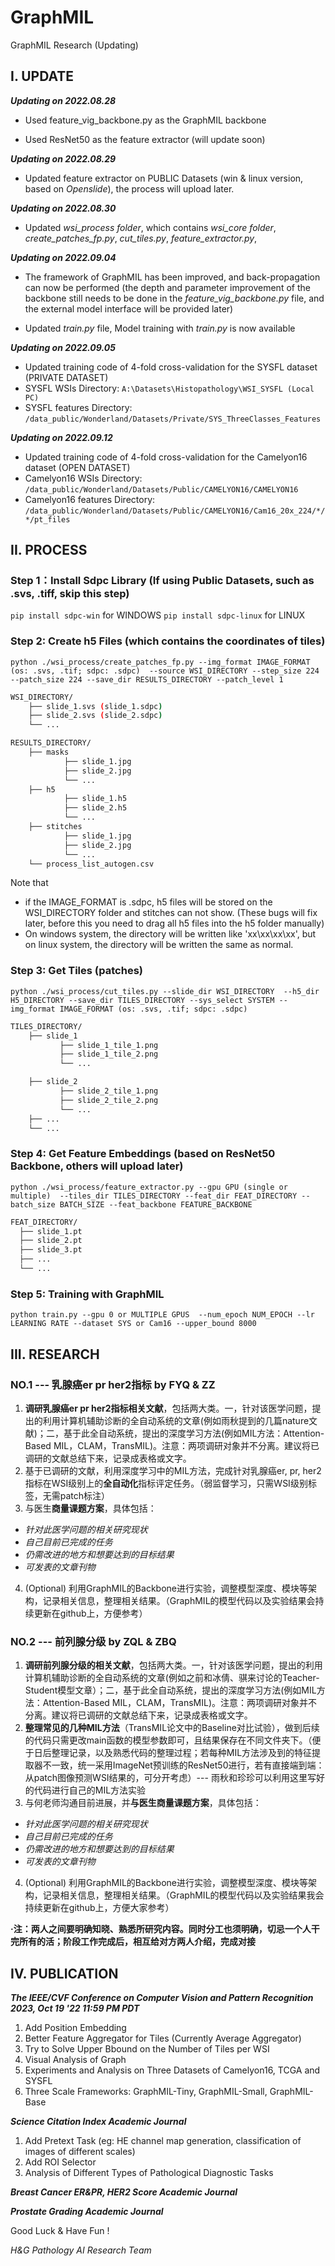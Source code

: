 # GraphMIL
GraphMIL Research (Updating)

## I. UPDATE

***Updating on 2022.08.28***

- Used feature_vig_backbone.py as the GraphMIL backbone

- Used ResNet50 as the feature extractor (will update soon)

***Updating on 2022.08.29***

- Updated feature extractor on PUBLIC Datasets (win & linux version, based on *Openslide*), the process will upload later.

***Updating on 2022.08.30***

- Updated *wsi_process folder*, which contains *wsi_core folder*, *create_patches_fp.py*, *cut_tiles.py*, *feature_extractor.py*,

***Updating on 2022.09.04***

- The framework of GraphMIL has been improved, and back-propagation can now be performed (the depth and parameter improvement of the backbone still needs to be done in the *feature_vig_backbone.py* file, and the external model interface will be provided later)

- Updated *train.py* file, Model training with *train.py* is now available

***Updating on 2022.09.05***

- Updated training code of 4-fold cross-validation for the SYSFL dataset (PRIVATE DATASET)
- SYSFL WSIs Directory: `A:\Datasets\Histopathology\WSI_SYSFL (Local PC)`
- SYSFL features Directory: `/data_public/Wonderland/Datasets/Private/SYS_ThreeClasses_Features`

***Updating on 2022.09.12***

- Updated training code of 4-fold cross-validation for the Camelyon16 dataset (OPEN DATASET)
- Camelyon16 WSIs Directory: `/data_public/Wonderland/Datasets/Public/CAMELYON16/CAMELYON16`
- Camelyon16 features Directory: `/data_public/Wonderland/Datasets/Public/CAMELYON16/Cam16_20x_224/*/*/pt_files`

## II. PROCESS

### Step 1：Install Sdpc Library (If using Public Datasets, such as .svs, .tiff, skip this step)

`pip install sdpc-win` for WINDOWS
`pip install sdpc-linux` for LINUX

### Step 2: Create h5 Files (which contains the coordinates of tiles)

``` shell
python ./wsi_process/create_patches_fp.py --img_format IMAGE_FORMAT (os: .svs, .tif; sdpc: .sdpc)  --source WSI_DIRECTORY --step_size 224 --patch_size 224 --save_dir RESULTS_DIRECTORY --patch_level 1 
```

```bash
WSI_DIRECTORY/
	├── slide_1.svs (slide_1.sdpc)
	├── slide_2.svs (slide_2.sdpc)
	└── ...
```

```bash
RESULTS_DIRECTORY/
	├── masks
    		├── slide_1.jpg
    		├── slide_2.jpg
    		└── ...
	├── h5
    		├── slide_1.h5
    		├── slide_2.h5
    		└── ...
	├── stitches
    		├── slide_1.jpg
    		├── slide_2.jpg
    		└── ...
	└── process_list_autogen.csv
```
Note that 
- if the IMAGE_FORMAT is .sdpc, h5 files will be stored on the WSI_DIRECTORY folder and stitches can not show. (These bugs will fix later, before this you need to drag all h5 files into the h5 folder manually)
- On windows system, the directory will be written like 'xx\xx\xx\xx\', but on linux system, the directory will be written the same as normal.

### Step 3: Get Tiles (patches) 

``` shell
python ./wsi_process/cut_tiles.py --slide_dir WSI_DIRECTORY  --h5_dir H5_DIRECTORY --save_dir TILES_DIRECTORY --sys_select SYSTEM --img_format IMAGE_FORMAT (os: .svs, .tif; sdpc: .sdpc)
```

```bash
TILES_DIRECTORY/
	├── slide_1 
		   ├── slide_1_tile_1.png
		   ├── slide_1_tile_2.png
		   └── ...

	├── slide_2 
		   ├── slide_2_tile_1.png
		   ├── slide_2_tile_2.png
		   └── ...
	├── ...
	└── ...
```

### Step 4: Get Feature Embeddings (based on ResNet50 Backbone, others will upload later)

``` shell
python ./wsi_process/feature_extractor.py --gpu GPU (single or multiple)  --tiles_dir TILES_DIRECTORY --feat_dir FEAT_DIRECTORY --batch_size BATCH_SIZE --feat_backbone FEATURE_BACKBONE
```

```bash
FEAT_DIRECTORY/
  ├── slide_1.pt
  ├── slide_2.pt
  ├── slide_3.pt 
  ├── ...
  └── ...
```

### Step 5: Training with GraphMIL

``` shell
python train.py --gpu 0 or MULTIPLE GPUS  --num_epoch NUM_EPOCH --lr LEARNING RATE --dataset SYS or Cam16 --upper_bound 8000 
```

## III. RESEARCH

### NO.1 --- 乳腺癌er pr her2指标 by FYQ & ZZ

1. **调研乳腺癌er pr her2指标相关文献**，包括两大类。一，针对该医学问题，提出的利用计算机辅助诊断的全自动系统的文章(例如雨秋提到的几篇nature文献)；二，基于此全自动系统，提出的深度学习方法(例如MIL方法：Attention-Based MIL，CLAM，TransMIL)。注意：两项调研对象并不分离。建议将已调研的文献总结下来，记录成表格或文字。
2.  基于已调研的文献，利用深度学习中的MIL方法，完成针对乳腺癌er, pr, her2指标在WSI级别上的**全自动化**指标评定任务。（弱监督学习，只需WSI级别标签，无需patch标注）
3. 与医生**商量课题方案**，具体包括：
- *针对此医学问题的相关研究现状*
- *自己目前已完成的任务*
- *仍需改进的地方和想要达到的目标结果*
- *可发表的文章刊物*
4. (Optional) 利用GraphMIL的Backbone进行实验，调整模型深度、模块等架构，记录相关信息，整理相关结果。（GraphMIL的模型代码以及实验结果会持续更新在github上，方便参考）

### NO.2 --- 前列腺分级 by ZQL & ZBQ
1. **调研前列腺分级的相关文献**，包括两大类。一，针对该医学问题，提出的利用计算机辅助诊断的全自动系统的文章(例如之前和冰倩、骐来讨论的Teacher-Student模型文章）；二，基于此全自动系统，提出的深度学习方法(例如MIL方法：Attention-Based MIL，CLAM，TransMIL)。注意：两项调研对象并不分离。建议将已调研的文献总结下来，记录成表格或文字。
2. **整理常见的几种MIL方法**（TransMIL论文中的Baseline对比试验），做到后续的代码只需更改main函数的模型参数即可，且结果保存在不同文件夹下。（便于日后整理记录，以及熟悉代码的整理过程；若每种MIL方法涉及到的特征提取器不一致，统一采用ImageNet预训练的ResNet50进行，若有直接端到端：从patch图像预测WSI结果的，可分开考虑）--- 雨秋和珍珍可以利用这里写好的代码进行自己的MIL方法实验
3. 与何老师沟通目前进展，并**与医生商量课题方案**，具体包括：
- *针对此医学问题的相关研究现状*
- *自己目前已完成的任务*
- *仍需改进的地方和想要达到的目标结果*
- *可发表的文章刊物*
4. (Optional) 利用GraphMIL的Backbone进行实验，调整模型深度、模块等架构，记录相关信息，整理相关结果。（GraphMIL的模型代码以及实验结果我会持续更新在github上，方便大家参考）

**·注：两人之间要明确知晓、熟悉所研究内容。同时分工也须明确，切忌一个人干完所有的活；阶段工作完成后，相互给对方两人介绍，完成对接**

## IV. PUBLICATION

***The IEEE/CVF Conference on Computer Vision and Pattern Recognition 2023, Oct 19 '22 11:59 PM PDT***
1. Add Position Embedding
2. Better Feature Aggregator for Tiles (Currently Average Aggregator)
3. Try to Solve Upper Bbound on the Number of Tiles per WSI
4. Visual Analysis of Graph
5. Experiments and Analysis on Three Datasets of Camelyon16, TCGA and SYSFL
6. Three Scale Frameworks: GraphMIL-Tiny, GraphMIL-Small, GraphMIL-Base

***Science Citation Index Academic Journal***
1. Add Pretext Task (eg: HE channel map generation, classification of images of different scales)
2. Add ROI Selector
3. Analysis of Different Types of Pathological Diagnostic Tasks

***Breast Cancer ER&PR, HER2 Score Academic Journal***

***Prostate Grading Academic Journal***


Good Luck & Have Fun !

*H&G Pathology AI Research Team*
